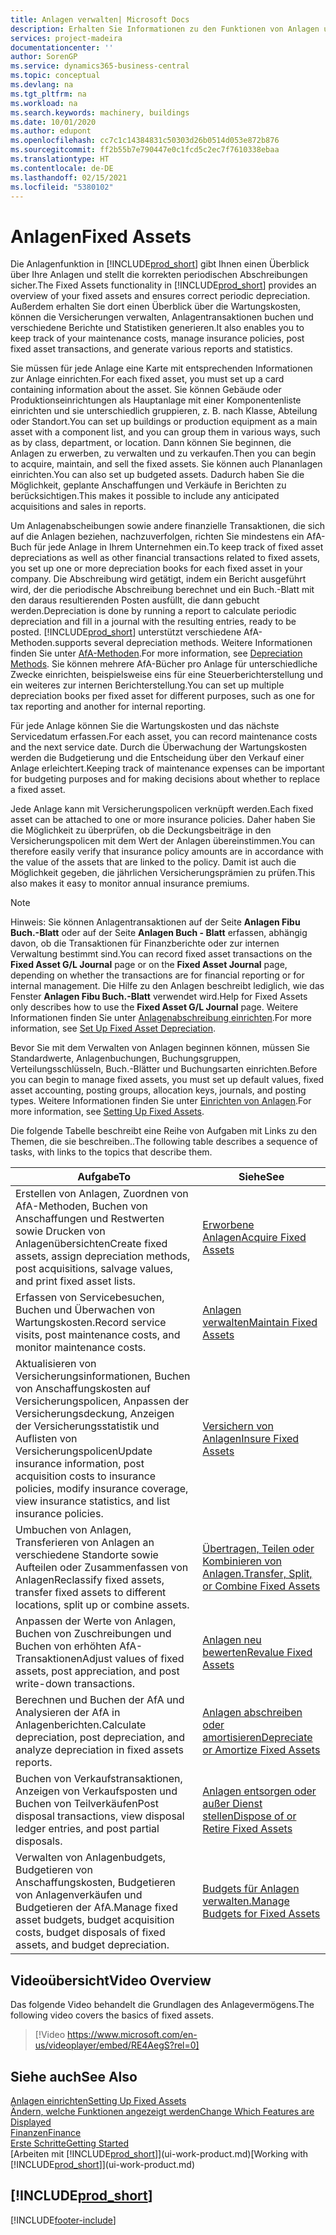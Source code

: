 ```yaml
---
title: Anlagen verwalten| Microsoft Docs
description: Erhalten Sie Informationen zu den Funktionen von Anlagen und eine Übersicht , wie mit Anlagen gearbeitet wird.
services: project-madeira
documentationcenter: ''
author: SorenGP
ms.service: dynamics365-business-central
ms.topic: conceptual
ms.devlang: na
ms.tgt_pltfrm: na
ms.workload: na
ms.search.keywords: machinery, buildings
ms.date: 10/01/2020
ms.author: edupont
ms.openlocfilehash: cc7c1c14384831c50303d26b0514d053e872b876
ms.sourcegitcommit: ff2b55b7e790447e0c1fcd5c2ec7f7610338ebaa
ms.translationtype: HT
ms.contentlocale: de-DE
ms.lasthandoff: 02/15/2021
ms.locfileid: "5380102"
---
```

# <a name="fixed-assets"></a><span data-ttu-id="554f5-103">Anlagen</span><span class="sxs-lookup"><span data-stu-id="554f5-103">Fixed Assets</span></span>
<span data-ttu-id="554f5-104">Die Anlagenfunktion in [!INCLUDE[prod_short](includes/prod_short.md)] gibt Ihnen einen Überblick über Ihre Anlagen und stellt die korrekten periodischen Abschreibungen sicher.</span><span class="sxs-lookup"><span data-stu-id="554f5-104">The Fixed Assets functionality in [!INCLUDE[prod_short](includes/prod_short.md)] provides an overview of your fixed assets and ensures correct periodic depreciation.</span></span> <span data-ttu-id="554f5-105">Außerdem erhalten Sie dort einen Überblick über die Wartungskosten, können die Versicherungen verwalten, Anlagentransaktionen buchen und verschiedene Berichte und Statistiken generieren.</span><span class="sxs-lookup"><span data-stu-id="554f5-105">It also enables you to keep track of your maintenance costs, manage insurance policies, post fixed asset transactions, and generate various reports and statistics.</span></span>

<span data-ttu-id="554f5-106">Sie müssen für jede Anlage eine Karte mit entsprechenden Informationen zur Anlage einrichten.</span><span class="sxs-lookup"><span data-stu-id="554f5-106">For each fixed asset, you must set up a card containing information about the asset.</span></span> <span data-ttu-id="554f5-107">Sie können Gebäude oder Produktionseinrichtungen als Hauptanlage mit einer Komponentenliste einrichten und sie unterschiedlich gruppieren, z. B. nach Klasse, Abteilung oder Standort.</span><span class="sxs-lookup"><span data-stu-id="554f5-107">You can set up buildings or production equipment as a main asset with a component list, and you can group them in various ways, such as by class, department, or location.</span></span> <span data-ttu-id="554f5-108">Dann können Sie beginnen, die Anlagen zu erwerben, zu verwalten und zu verkaufen.</span><span class="sxs-lookup"><span data-stu-id="554f5-108">Then you can begin to acquire, maintain, and sell the fixed assets.</span></span> <span data-ttu-id="554f5-109">Sie können auch Plananlagen einrichten.</span><span class="sxs-lookup"><span data-stu-id="554f5-109">You can also set up budgeted assets.</span></span> <span data-ttu-id="554f5-110">Dadurch haben Sie die Möglichkeit, geplante Anschaffungen und Verkäufe in Berichten zu berücksichtigen.</span><span class="sxs-lookup"><span data-stu-id="554f5-110">This makes it possible to include any anticipated acquisitions and sales in reports.</span></span>

<span data-ttu-id="554f5-111">Um Anlagenabscheibungen sowie andere finanzielle Transaktionen, die sich auf die Anlagen beziehen, nachzuverfolgen, richten Sie mindestens ein AfA-Buch für jede Anlage in Ihrem Unternehmen ein.</span><span class="sxs-lookup"><span data-stu-id="554f5-111">To keep track of fixed asset depreciations as well as other financial transactions related to fixed assets, you set up one or more depreciation books for each fixed asset in your company.</span></span> <span data-ttu-id="554f5-112">Die Abschreibung wird getätigt, indem ein Bericht ausgeführt wird, der die periodische Abschreibung berechnet und ein Buch.-Blatt mit den daraus resultierenden Posten ausfüllt, die dann gebucht werden.</span><span class="sxs-lookup"><span data-stu-id="554f5-112">Depreciation is done by running a report to calculate periodic depreciation and fill in a journal with the resulting entries, ready to be posted.</span></span> [!INCLUDE[prod_short](includes/prod_short.md)] <span data-ttu-id="554f5-113">unterstützt verschiedene AfA-Methoden.</span><span class="sxs-lookup"><span data-stu-id="554f5-113">supports several depreciation methods.</span></span> <span data-ttu-id="554f5-114">Weitere Informationen finden Sie unter [AfA-Methoden](fa-depreciation-methods.md).</span><span class="sxs-lookup"><span data-stu-id="554f5-114">For more information, see [Depreciation Methods](fa-depreciation-methods.md).</span></span> <span data-ttu-id="554f5-115">Sie können mehrere AfA-Bücher pro Anlage für unterschiedliche Zwecke einrichten, beispielsweise eins für eine Steuerberichterstellung und ein weiteres zur internen Berichterstellung.</span><span class="sxs-lookup"><span data-stu-id="554f5-115">You can set up multiple depreciation books per fixed asset for different purposes, such as one for tax reporting and another for internal reporting.</span></span>

<span data-ttu-id="554f5-116">Für jede Anlage können Sie die Wartungskosten und das nächste Servicedatum erfassen.</span><span class="sxs-lookup"><span data-stu-id="554f5-116">For each asset, you can record maintenance costs and the next service date.</span></span> <span data-ttu-id="554f5-117">Durch die Überwachung der Wartungskosten werden die Budgetierung und die Entscheidung über den Verkauf einer Anlage erleichtert.</span><span class="sxs-lookup"><span data-stu-id="554f5-117">Keeping track of maintenance expenses can be important for budgeting purposes and for making decisions about whether to replace a fixed asset.</span></span>

<span data-ttu-id="554f5-118">Jede Anlage kann mit Versicherungspolicen verknüpft werden.</span><span class="sxs-lookup"><span data-stu-id="554f5-118">Each fixed asset can be attached to one or more insurance policies.</span></span> <span data-ttu-id="554f5-119">Daher haben Sie die Möglichkeit zu überprüfen, ob die Deckungsbeiträge in den Versicherungspolicen mit dem Wert der Anlagen übereinstimmen.</span><span class="sxs-lookup"><span data-stu-id="554f5-119">You can therefore easily verify that insurance policy amounts are in accordance with the value of the assets that are linked to the policy.</span></span> <span data-ttu-id="554f5-120">Damit ist auch die Möglichkeit gegeben, die jährlichen Versicherungsprämien zu prüfen.</span><span class="sxs-lookup"><span data-stu-id="554f5-120">This also makes it easy to monitor annual insurance premiums.</span></span>

> [!NOTE]  
>   <span data-ttu-id="554f5-121">Hinweis: Sie können Anlagentransaktionen auf der Seite **Anlagen Fibu Buch.-Blatt** oder auf der Seite **Anlagen Buch - Blatt** erfassen, abhängig davon, ob die Transaktionen für Finanzberichte oder zur internen Verwaltung bestimmt sind.</span><span class="sxs-lookup"><span data-stu-id="554f5-121">You can record fixed asset transactions on the **Fixed Asset G/L Journal** page or on the **Fixed Asset Journal** page, depending on whether the transactions are for financial reporting or for internal management.</span></span> <span data-ttu-id="554f5-122">Die Hilfe zu den Anlagen beschreibt lediglich, wie das Fenster **Anlagen Fibu Buch.-Blatt** verwendet wird.</span><span class="sxs-lookup"><span data-stu-id="554f5-122">Help for Fixed Assets only describes how to use the **Fixed Asset G/L Journal** page.</span></span> <span data-ttu-id="554f5-123">Weitere Informationen finden Sie unter [Anlagenabschreibung einrichten](fa-how-setup-depreciation.md).</span><span class="sxs-lookup"><span data-stu-id="554f5-123">For more information, see [Set Up Fixed Asset Depreciation](fa-how-setup-depreciation.md).</span></span>

<span data-ttu-id="554f5-124">Bevor Sie mit dem Verwalten von Anlagen beginnen können, müssen Sie Standardwerte, Anlagenbuchungen, Buchungsgruppen, Verteilungsschlüsseln, Buch.-Blätter und Buchungsarten einrichten.</span><span class="sxs-lookup"><span data-stu-id="554f5-124">Before you can begin to manage fixed assets, you must set up default values, fixed asset accounting, posting groups, allocation keys, journals, and posting types.</span></span> <span data-ttu-id="554f5-125">Weitere Informationen finden Sie unter [Einrichten von Anlagen](fa-setup.md).</span><span class="sxs-lookup"><span data-stu-id="554f5-125">For more information, see [Setting Up Fixed Assets](fa-setup.md).</span></span>

<span data-ttu-id="554f5-126">Die folgende Tabelle beschreibt eine Reihe von Aufgaben mit Links zu den Themen, die sie beschreiben..</span><span class="sxs-lookup"><span data-stu-id="554f5-126">The following table describes a sequence of tasks, with links to the topics that describe them.</span></span>

| <span data-ttu-id="554f5-127">Aufgabe</span><span class="sxs-lookup"><span data-stu-id="554f5-127">To</span></span> | <span data-ttu-id="554f5-128">Siehe</span><span class="sxs-lookup"><span data-stu-id="554f5-128">See</span></span> |
| --- | --- |
| <span data-ttu-id="554f5-129">Erstellen von Anlagen, Zuordnen von AfA-Methoden, Buchen von Anschaffungen und Restwerten sowie Drucken von Anlagenübersichten</span><span class="sxs-lookup"><span data-stu-id="554f5-129">Create fixed assets, assign depreciation methods, post acquisitions, salvage values, and print fixed asset lists.</span></span> |[<span data-ttu-id="554f5-130">Erworbene Anlagen</span><span class="sxs-lookup"><span data-stu-id="554f5-130">Acquire Fixed Assets</span></span>](fa-how-acquire.md) |
| <span data-ttu-id="554f5-131">Erfassen von Servicebesuchen, Buchen und Überwachen von Wartungskosten.</span><span class="sxs-lookup"><span data-stu-id="554f5-131">Record service visits, post maintenance costs, and monitor maintenance costs.</span></span> |[<span data-ttu-id="554f5-132">Anlagen verwalten</span><span class="sxs-lookup"><span data-stu-id="554f5-132">Maintain Fixed Assets</span></span>](fa-how-maintain.md) |
| <span data-ttu-id="554f5-133">Aktualisieren von Versicherungsinformationen, Buchen von Anschaffungskosten auf Versicherungspolicen, Anpassen der Versicherungsdeckung, Anzeigen der Versicherungsstatistik und Auflisten von Versicherungspolicen</span><span class="sxs-lookup"><span data-stu-id="554f5-133">Update insurance information, post acquisition costs to insurance policies, modify insurance coverage, view insurance statistics, and list insurance policies.</span></span> |[<span data-ttu-id="554f5-134">Versichern von Anlagen</span><span class="sxs-lookup"><span data-stu-id="554f5-134">Insure Fixed Assets</span></span>](fa-how-insure.md) |
| <span data-ttu-id="554f5-135">Umbuchen von Anlagen, Transferieren von Anlagen an verschiedene Standorte sowie Aufteilen oder Zusammenfassen von Anlagen</span><span class="sxs-lookup"><span data-stu-id="554f5-135">Reclassify fixed assets, transfer fixed assets to different locations, split up or combine assets.</span></span> |[<span data-ttu-id="554f5-136">Übertragen, Teilen oder Kombinieren von Anlagen.</span><span class="sxs-lookup"><span data-stu-id="554f5-136">Transfer, Split, or Combine Fixed Assets</span></span>](fa-how-trans-split-combine.md) |
| <span data-ttu-id="554f5-137">Anpassen der Werte von Anlagen, Buchen von Zuschreibungen und Buchen von erhöhten AfA-Transaktionen</span><span class="sxs-lookup"><span data-stu-id="554f5-137">Adjust values of fixed assets, post appreciation, and post write-down transactions.</span></span> |[<span data-ttu-id="554f5-138">Anlagen neu bewerten</span><span class="sxs-lookup"><span data-stu-id="554f5-138">Revalue Fixed Assets</span></span>](fa-how-revalue.md) |
| <span data-ttu-id="554f5-139">Berechnen und Buchen der AfA und Analysieren der AfA in Anlagenberichten.</span><span class="sxs-lookup"><span data-stu-id="554f5-139">Calculate depreciation, post depreciation, and  analyze depreciation in fixed assets reports.</span></span> |[<span data-ttu-id="554f5-140">Anlagen abschreiben oder amortisieren</span><span class="sxs-lookup"><span data-stu-id="554f5-140">Depreciate or Amortize Fixed Assets</span></span>](fa-how-depreciate-amortize.md) |
| <span data-ttu-id="554f5-141">Buchen von Verkaufstransaktionen, Anzeigen von Verkaufsposten und Buchen von Teilverkäufen</span><span class="sxs-lookup"><span data-stu-id="554f5-141">Post disposal transactions, view disposal ledger entries, and post partial disposals.</span></span> |[<span data-ttu-id="554f5-142">Anlagen entsorgen oder außer Dienst stellen</span><span class="sxs-lookup"><span data-stu-id="554f5-142">Dispose of or Retire Fixed Assets</span></span>](fa-how-dispose-retire.md) |
| <span data-ttu-id="554f5-143">Verwalten von Anlagenbudgets, Budgetieren von Anschaffungskosten, Budgetieren von Anlagenverkäufen und Budgetieren der AfA.</span><span class="sxs-lookup"><span data-stu-id="554f5-143">Manage fixed asset budgets, budget acquisition costs, budget disposals of fixed assets, and budget depreciation.</span></span> |[<span data-ttu-id="554f5-144">Budgets für Anlagen verwalten.</span><span class="sxs-lookup"><span data-stu-id="554f5-144">Manage Budgets for Fixed Assets</span></span>](fa-how-manage-budgets.md) |

## <a name="video-overview"></a><span data-ttu-id="554f5-145">Videoübersicht</span><span class="sxs-lookup"><span data-stu-id="554f5-145">Video Overview</span></span>
<span data-ttu-id="554f5-146">Das folgende Video behandelt die Grundlagen des Anlagevermögens.</span><span class="sxs-lookup"><span data-stu-id="554f5-146">The following video covers the basics of fixed assets.</span></span>

> [!Video https://www.microsoft.com/en-us/videoplayer/embed/RE4AegS?rel=0]

## <a name="see-also"></a><span data-ttu-id="554f5-147">Siehe auch</span><span class="sxs-lookup"><span data-stu-id="554f5-147">See Also</span></span>
[<span data-ttu-id="554f5-148">Anlagen einrichten</span><span class="sxs-lookup"><span data-stu-id="554f5-148">Setting Up Fixed Assets</span></span>](fa-setup.md)  
[<span data-ttu-id="554f5-149">Ändern, welche Funktionen angezeigt werden</span><span class="sxs-lookup"><span data-stu-id="554f5-149">Change Which Features are Displayed</span></span>](ui-experiences.md)  
[<span data-ttu-id="554f5-150">Finanzen</span><span class="sxs-lookup"><span data-stu-id="554f5-150">Finance</span></span>](finance.md)  
[<span data-ttu-id="554f5-151">Erste Schritte</span><span class="sxs-lookup"><span data-stu-id="554f5-151">Getting Started</span></span>](product-get-started.md)  
<span data-ttu-id="554f5-152">[Arbeiten mit [!INCLUDE[prod_short](includes/prod_short.md)]](ui-work-product.md)</span><span class="sxs-lookup"><span data-stu-id="554f5-152">[Working with [!INCLUDE[prod_short](includes/prod_short.md)]](ui-work-product.md)</span></span>

## [!INCLUDE[prod_short](includes/free_trial_md.md)]  
 


[!INCLUDE[footer-include](includes/footer-banner.md)]